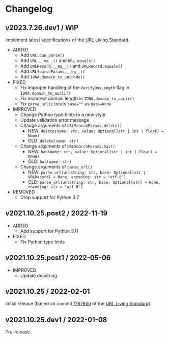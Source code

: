 # Changelog

## v2023.7.26.dev1 / WIP

Implement latest specifications of the [URL Living Standard](https://url.spec.whatwg.org/commit-snapshots/fff33c343f01575c691bba6cdeeefb9d09e792a9/).

- ADDED
  - Add `URL.can_parse()`
  - Add `URL.__eq__()` and `URL.equals()`
  - Add `URLRecord.__eq__()` and `URLRecord.equals()`
  - Add `URLSearchParams.__eq__()`
  - Add `IDNA.domain_to_unicode()`
- FIXED
  - Fix improper handling of the `VerifyDnsLength` flag in `IDNA.domain_to_ascii()`
  - Fix incorrect domain length in `IDNA.domain_to_ascii()`
  - Fix `parse_url()` treats `base=""` as `base=None`
- IMPROVED
  - Change Python type hints to a new style
  - Update validation error message
  - Change arguments of `URLSearchParams.delete()`
    - NEW: `delete(name: str, value: Optional[str | int | float] = None)`
    - OLD: `delete(name: str)`
  - Change arguments of `URLSearchParams.has()`
    - NEW: `has(name: str, value: Optional[str | int | float] = None)`
    - OLD: `has(name: str)`
  - Change arguments of `parse_url()`
    - NEW: `parse_url(urlstring: str, base: Optional[str | URLRecord] = None, encoding: str = "utf-8")`
    - OLD: `parse_url(urlstring: str, base: Optional[str] = None, encoding: str = "utf-8")`
- REMOVED
  - Drop support for Python 3.7

## v2021.10.25.post2 / 2022-11-19

- ADDED
  - Add support for Python 3.11
- FIXED
  - Fix Python type hints

## v2021.10.25.post1 / 2022-05-06

- IMPROVED
  - Update docstring

## v2021.10.25 / 2022-02-01

Initial release (based on commit [f787850](https://url.spec.whatwg.org/commit-snapshots/f787850695969d51caaa5c290f2c2e050e083638/) of the [URL Living Standard](https://url.spec.whatwg.org/)).

## v2021.10.25.dev1 / 2022-01-08

Pre-release.
